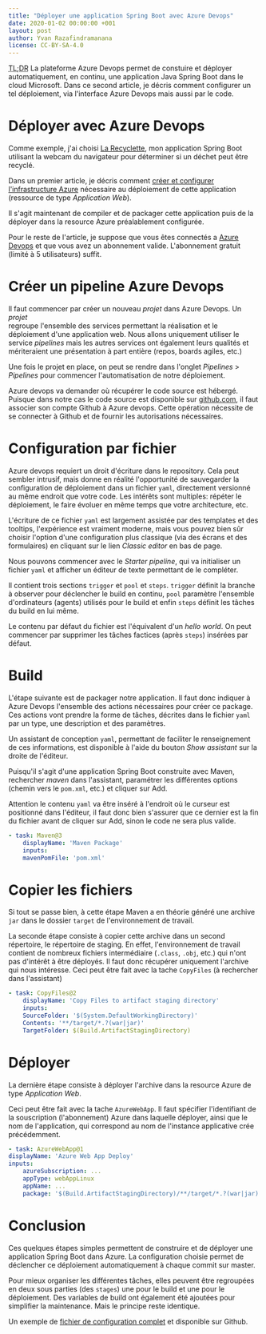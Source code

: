 ```yaml
---
title: "Déployer une application Spring Boot avec Azure Devops"
date: 2020-01-02 00:00:00 +001
layout: post
author: Yvan Razafindramanana
license: CC-BY-SA-4.0
---
```


<acronym title="En résumé... (Too long; Didn't Read)">TL;DR</acronym> La plateforme
Azure Devops permet de constuire et déployer automatiquement, en continu, une application Java
Spring Boot dans le cloud Microsoft. Dans ce second article, 
je décris comment configurer un tel déploiement, via l'interface Azure Devops mais
aussi par le code.

<!--more-->

# Déployer avec Azure Devops

Comme exemple, j'ai choisi [La Recyclette](https://recyclette.azurewebsites.net/),
mon application Spring Boot utilisant la webcam du navigateur pour déterminer
si un déchet peut être recyclé.

Dans un premier article, je décris comment [créer et
configurer l'infrastructure Azure](/2019/10/27/spring-boot-azure) nécessaire au
déploiement de cette application (ressource de type _Application Web_).

Il s'agit maintenant  de compiler et de packager cette application puis de la déployer dans la
resource Azure préalablement configurée.

Pour le reste de l'article, je suppose que vous êtes connectés a [Azure Devops](https://dev.azure.com) et que vous
avez un abonnement valide. L'abonnement gratuit (limité à 5 utilisateurs) suffit.

# Créer un pipeline Azure Devops

Il faut commencer par créer un nouveau _projet_ dans Azure Devops. Un _projet_  
regroupe l'ensemble des services permettant la réalisation et le déploiement
d'une application web. Nous allons uniquement utiliser le service _pipelines_ mais
les autres services ont également leurs qualités et mériteraient une présentation
à part entière (repos, boards agiles, etc.)

Une fois le projet en place, on peut se rendre dans l'onglet _Pipelines_ > _Pipelines_
pour commencer l'automatisation de notre déploiement.

Azure devops va demander où récupérer le code source est hébergé. Puisque dans notre
cas le code source est disponible sur [github.com](https://github.com/yvzn/recikligi/),
il faut associer son compte Github à Azure devops. Cette opération nécessite de se
connecter à Github et de fournir les autorisations nécessaires.

# Configuration par fichier

Azure devops requiert un droit d'écriture dans le repository. Cela peut sembler
intrusif, mais donne en réalité l'opportunité de sauvegarder la configuration
de déploiement dans un fichier `yaml`, directement versionné au même endroit que votre code.
Les intérêts sont multiples: répéter le déploiement, le faire évoluer en même temps
que votre architecture, etc.

L'écriture de ce fichier `yaml` est largement assistée par des templates et des
tooltips, l'expérience est vraiment moderne, mais vous pouvez bien sûr choisir
l'option d'une configuration plus classique (via des écrans et des formulaires) 
en cliquant sur le lien _Classic editor_ en bas de page.

Nous pouvons commencer avec le _Starter pipeline_, qui va initialiser un fichier `yaml`
et afficher un éditeur de texte permettant de le compléter. 

Il contient trois sections `trigger` et `pool` et `steps`. `trigger` définit la branche à observer pour déclencher le build en continu, 
`pool` paramètre l'ensemble d'ordinateurs (agents) utilisés pour le build et enfin `steps` définit les tâches du build en lui même.

Le contenu par défaut du fichier est l'équivalent d'un _hello world_. On peut commencer par supprimer les tâches factices (après `steps`) insérées par défaut.

# Build

L'étape suivante est de packager notre application. Il faut donc indiquer à Azure Devops l'ensemble des actions nécessaires pour créer ce package. Ces actions vont prendre la forme de tâches, décrites dans le fichier `yaml`  par un type, une description et des paramètres.

Un assistant de conception `yaml`, permettant de faciliter le renseignement de ces informations, est disponible à l'aide du bouton _Show assistant_ sur la droite de l'éditeur.

Puisqu'il s'agit d'une application Spring Boot construite avec Maven, rechercher
_maven_ dans l'assistant, paramétrer les différentes options (chemin vers le `pom.xml`, etc.)
et cliquer sur Add.

Attention le contenu `yaml` va être inséré à l'endroit où le curseur est positionné dans
l'éditeur, il faut donc bien s'assurer que ce dernier est la fin du fichier avant
de cliquer sur Add, sinon le code ne sera plus valide.

```yaml
- task: Maven@3
    displayName: 'Maven Package'
    inputs:
    mavenPomFile: 'pom.xml'
```

# Copier les fichiers

Si tout se passe bien, à cette étape Maven a en théorie généré une archive `jar` dans le dossier `target` de l'environnement de travail.

La seconde étape consiste à copier cette archive dans un second répertoire, le répertoire de staging. En effet, l'environnement de travail contient de nombreux fichiers intermédiaire (`.class`, `.obj`, etc.) qui n'ont pas d'intérêt à être déployés. Il faut donc récupérer uniquement l'archive qui nous intéresse. Ceci peut être fait avec la tache `CopyFiles` (à rechercher dans l'assistant)

```yaml
- task: CopyFiles@2
    displayName: 'Copy Files to artifact staging directory'
    inputs:
    SourceFolder: '$(System.DefaultWorkingDirectory)'
    Contents: '**/target/*.?(war|jar)'
    TargetFolder: $(Build.ArtifactStagingDirectory)
``` 

# Déployer

La dernière étape consiste à déployer l'archive dans la resource Azure de type _Application Web_.

Ceci peut être fait avec la tache `AzureWebApp`. Il faut spécifier l'identifiant de la souscription (l'abonnement) Azure dans laquelle déployer, ainsi que le nom de l'application, qui correspond au nom de l'instance applicative crée précédemment.

```yaml
- task: AzureWebApp@1
displayName: 'Azure Web App Deploy'
inputs:
    azureSubscription: ...
    appType: webAppLinux
    appName: ...
    package: '$(Build.ArtifactStagingDirectory)/**/target/*.?(war|jar)'
```

# Conclusion

Ces quelques étapes simples permettent de construire et de déployer une application Spring Boot dans Azure. La configuration choisie permet de déclencher ce déploiement automatiquement à chaque commit sur master.

Pour mieux organiser les différentes tâches, elles peuvent être regroupées en deux sous parties (des `stages`) une pour le build et une pour le déploiement. Des variables de build ont également été ajoutées pour simplifier la maintenance. Mais le principe reste identique.

Un exemple de [fichier de configuration complet](https://github.com/yvzn/recikligi/blob/master/azure-pipelines.yml) et disponible sur Github. 

